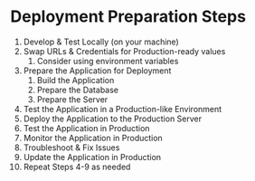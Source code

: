 # Deployment Preparation Steps

1. Develop & Test Locally (on your machine)
2. Swap URLs & Credentials for Production-ready values
   1. Consider using environment variables
3. Prepare the Application for Deployment
   1. Build the Application
   2. Prepare the Database
   3. Prepare the Server
4. Test the Application in a Production-like Environment
5. Deploy the Application to the Production Server
6. Test the Application in Production
7. Monitor the Application in Production
8. Troubleshoot & Fix Issues
9. Update the Application in Production
10. Repeat Steps 4-9 as needed